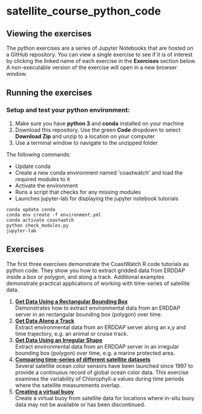 # satellite_course_python_code 

## Viewing the exercises
The python exercises are a series of Jupyter Notebooks that are hosted on a GitHub repository. You can view a single exercise to see if it is of interest by 
clicking the linked name of each exercise in the **Exercises** section below. A non-executable version of the exercise will open in a new browser window.   

<!--If you want an executable version of a single Notebook, you can save a Notebook to your computer using the save menu in your browser while viewing the file online. To get all of the Notebooks, you can go to the GitHub repository and download a zip file with all of the exercises included. To download the repo and run the Notebooks on your computer:
* Go to the GitHub repo page that lists all the files and folders in the python_code repo
* From the green "Code" dropdown, select "Download Zip"
* Unzip to a location on your computer
* In a terminal, navigate to the unzipped folder and launch Jupyter Notebook by entering:
```
jupyter notebook 
```
-->
## Running the exercises
### Setup and test your python environment: 

1. Make sure you have __python 3__ and __conda__ installed on your machine
2. Download this repository. Use the green __Code__ dropdown to select __Download Zip__ and unzip to a location on your computer
3. Use a terminal window to navigate to the unzipped folder 

The following commands:  
* Update conda
* Create a new conda environment named 'coastwatch' and load the required modules to it  
* Activate the environment  
* Runs a script that checks for any missing modules  
* Launches jupyter-lab for displaying the jupyter notebook tutorials  

```
conda update conda
conda env create -f environment.yml
conda activate coastwatch
python check_modules.py
jupyter-lab
```

## Exercises
The first three exercises demonstrate the CoastWatch R code tutorials as python code. They show you how to extract gridded data from ERDDAP inside a box or polygon, and along a track. Additional examples demonstrate practical applications of working with time-series of satellite data.  
1. **[Get Data Using a Rectangular Bounding Box](extract_box.ipynb)**  
Demonstrates how to extract environmental data from an ERDDAP server in an rectangular bounding box (polygon) over time.  
2. **[Get Data Along a Track](extract_track.ipynb)**  
Extract environmental data from an ERDDAP server along an x,y and time trajectory, e.g. an animal or cruise track.  
3. **[Get Data Using an Irregular Shape](extract_irregular_shape.ipynb)**  
Extract environmental data from an ERDDAP server in an irregular bounding box (polygon) over time, e.g. a marine protected area.  
4. **[Comparing time-series of different satellite datasets](compare_satellite_timeseries.ipynb)**  
Several satellite ocean color sensors have been launched since 1997 to provide a continuous record of global ocean color data. This exercise examines the variability of Chlorophyll-a values during time periods where the satellite measurements overlap.  
5. **[Creating a virtual buoy](virtual_buoy_timeseries.ipynb)**   
Create a virtual buoy from satellite data for locations where in-situ buoy data may not be available or has been discontinued.  

